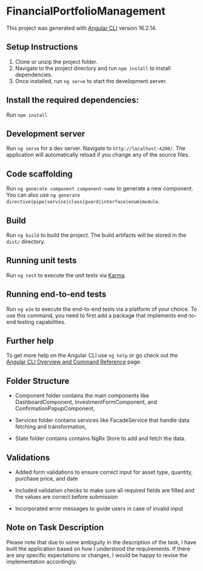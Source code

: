 # FinancialPortfolioManagement

This project was generated with [Angular CLI](https://github.com/angular/angular-cli) version 16.2.14.

## Setup Instructions

1. Clone or unzip the project folder.
2. Navigate to the project directory and run `npm install` to install dependencies.
3. Once installed, run `ng serve` to start the development server.


## Install the required dependencies:

Run `npm install`

## Development server

Run `ng serve` for a dev server. Navigate to `http://localhost:4200/`. The application will automatically reload if you change any of the source files.

## Code scaffolding

Run `ng generate component component-name` to generate a new component. You can also use `ng generate directive|pipe|service|class|guard|interface|enum|module`.

## Build

Run `ng build` to build the project. The build artifacts will be stored in the `dist/` directory.

## Running unit tests

Run `ng test` to execute the unit tests via [Karma](https://karma-runner.github.io).

## Running end-to-end tests

Run `ng e2e` to execute the end-to-end tests via a platform of your choice. To use this command, you need to first add a package that implements end-to-end testing capabilities.

## Further help

To get more help on the Angular CLI use `ng help` or go check out the [Angular CLI Overview and Command Reference](https://angular.io/cli) page.


## Folder Structure

* Component folder contains the main components like DashboardComponent, InvestmentFormComponent, and ConfirmationPopupComponent,

* Services folder contains services like FacadeService that handle data fetching and transformation,

* State folder contains contains NgRx Store to add and fetch the data.

## Validations

* Added form validations to ensure correct input for asset type, quantity, purchase price, and date

* Included validation checks to make sure all required fields are filled and the values are correct before submission

* Incorporated error messages to guide users in case of invalid input


## Note on Task Description

Please note that due to some ambiguity in the description of the task, I have built the application based on how I understood the requirements. If there are any specific expectations or changes, I would be happy to revise the implementation accordingly.






